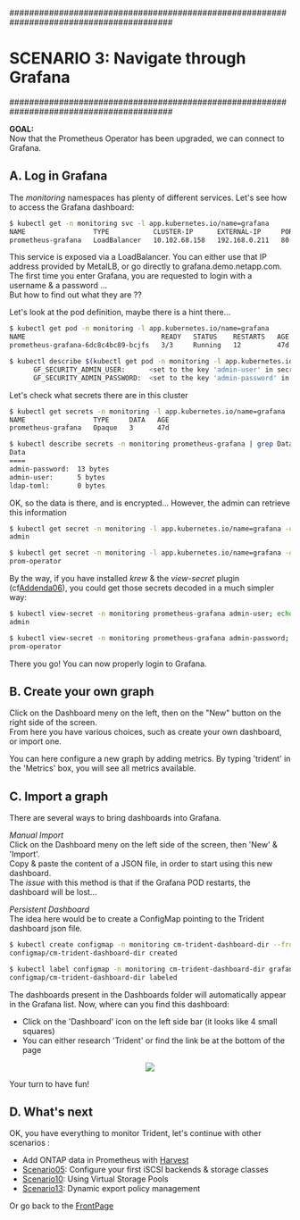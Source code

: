 #########################################################################################
# SCENARIO 3: Navigate through Grafana
#########################################################################################

**GOAL:**  
Now that the Prometheus Operator has been upgraded, we can connect to Grafana.  

## A. Log in Grafana

The _monitoring_ namespaces has plenty of different services. Let's see how to access the Grafana dashboard:  
```bash
$ kubectl get -n monitoring svc -l app.kubernetes.io/name=grafana
NAME                 TYPE           CLUSTER-IP      EXTERNAL-IP     PORT(S)        AGE
prometheus-grafana   LoadBalancer   10.102.68.158   192.168.0.211   80:30937/TCP   47d
```

This service is exposed via a LoadBalancer. You can either use that IP address provided by MetalLB, or go directly to grafana.demo.netapp.com.  
The first time you enter Grafana, you are requested to login with a username & a password ...  
But how to find out what they are ??  

Let's look at the pod definition, maybe there is a hint there...  

```bash
$ kubectl get pod -n monitoring -l app.kubernetes.io/name=grafana
NAME                                  READY   STATUS    RESTARTS   AGE
prometheus-grafana-6dc8c4bc89-bcjfs   3/3     Running   12         47d

$ kubectl describe $(kubectl get pod -n monitoring -l app.kubernetes.io/name=grafana -o name) -n monitoring | grep GF_SECURITY
      GF_SECURITY_ADMIN_USER:      <set to the key 'admin-user' in secret 'prometheus-grafana'>      Optional: false
      GF_SECURITY_ADMIN_PASSWORD:  <set to the key 'admin-password' in secret 'prometheus-grafana'>  Optional: false
```

Let's check what secrets there are in this cluster  
```bash
$ kubectl get secrets -n monitoring -l app.kubernetes.io/name=grafana
NAME                 TYPE     DATA   AGE
prometheus-grafana   Opaque   3      47d

$ kubectl describe secrets -n monitoring prometheus-grafana | grep Data -A 4
Data
====
admin-password:  13 bytes
admin-user:      5 bytes
ldap-toml:       0 bytes
```

OK, so the data is there, and is encrypted... However, the admin can retrieve this information  
```bash
$ kubectl get secret -n monitoring -l app.kubernetes.io/name=grafana -o jsonpath="{.items[0].data.admin-user}"  | base64 --decode ; echo
admin

$ kubectl get secret -n monitoring -l app.kubernetes.io/name=grafana -o jsonpath="{.items[0].data.admin-password}"  | base64 --decode ; echo
prom-operator
```

By the way, if you have installed _krew_ & the _view-secret_ plugin (cf[Addenda06](../../../Addendum/Addenda06/)), you could get those secrets decoded in a much simpler way:  
```bash
$ kubectl view-secret -n monitoring prometheus-grafana admin-user; echo
admin

$ kubectl view-secret -n monitoring prometheus-grafana admin-password; echo
prom-operator
```

There you go!
You can now properly login to Grafana.

## B. Create your own graph

Click on the Dashboard meny on the left, then on the "New" button on the right side of the screen.  
From here you have various choices, such as create your own dashboard, or import one.  

You can here configure a new graph by adding metrics. By typing 'trident' in the 'Metrics' box, you will see all metrics available.

## C. Import a graph

There are several ways to bring dashboards into Grafana.  

*Manual Import*  
Click on the Dashboard meny on the left side of the screen, then 'New' & 'Import'.  
Copy & paste the content of a JSON file, in order to start using this new dashboard.  
The _issue_ with this method is that if the Grafana POD restarts, the dashboard will be lost...  

*Persistent Dashboard*  
The idea here would be to create a ConfigMap pointing to the Trident dashboard json file.

```bash
$ kubectl create configmap -n monitoring cm-trident-dashboard-dir --from-file=Dashboards/
configmap/cm-trident-dashboard-dir created

$ kubectl label configmap -n monitoring cm-trident-dashboard-dir grafana_dashboard=1
configmap/cm-trident-dashboard-dir labeled
```

The dashboards present in the Dashboards folder will automatically appear in the Grafana list. 
Now, where can you find this dashboard:  
- Click on the 'Dashboard' icon on the left side bar (it looks like 4 small squares)  
- You can either research 'Trident' or find the link be at the bottom of the page  

<p align="center"><img src="../Images/trident_dashboard_20_07.jpg"></p>

Your turn to have fun!  

## D. What's next


OK, you have everything to monitor Trident, let's continue with other scenarios :
- Add ONTAP data in Prometheus with [Harvest](../3_Harvest)  
- [Scenario05](../../Scenario05): Configure your first iSCSI backends & storage classes  
- [Scenario10](../../Scenario10): Using Virtual Storage Pools  
- [Scenario13](../../Scenario13): Dynamic export policy management  

Or go back to the [FrontPage](https://github.com/YvosOnTheHub/LabNetApp)